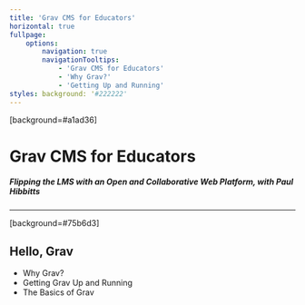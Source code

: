 ```yaml
---
title: 'Grav CMS for Educators'
horizontal: true
fullpage:
    options:
        navigation: true
        navigationTooltips:
            - 'Grav CMS for Educators'
            - 'Why Grav?'
            - 'Getting Up and Running'
styles: background: '#222222'
---
```

[background=#a1ad36]

# Grav CMS for Educators
##### Flipping the LMS with an Open and Collaborative Web Platform, with Paul Hibbitts

***
[background=#75b6d3]

## Hello, Grav
* Why Grav?
* Getting Grav Up and Running
* The Basics of Grav
